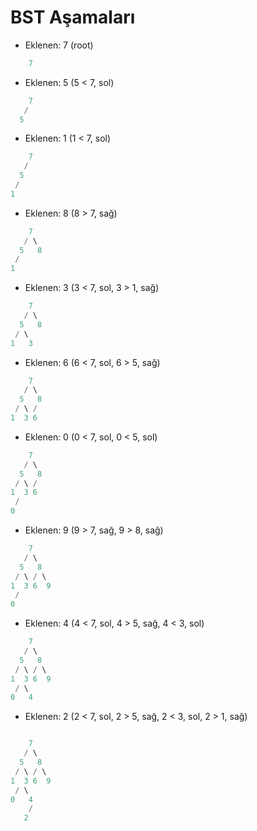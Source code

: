 # BST Aşamaları

- Eklenen: 7 (root)

```java
    7
```    

- Eklenen: 5 (5 < 7, sol)

```java
    7
   /
  5
```

- Eklenen: 1 (1 < 7, sol)

```java
    7
   /
  5
 /
1
```

- Eklenen: 8 (8 > 7, sağ)

```java
    7
   / \
  5   8
 / 
1  

```
- Eklenen: 3 (3 < 7, sol, 3 > 1, sağ)

```java
    7
   / \
  5   8
 / \
1   3
```

- Eklenen: 6 (6 < 7, sol, 6 > 5, sağ)

```java
    7
   / \
  5   8
 / \ /
1  3 6

```
- Eklenen: 0 (0 < 7, sol, 0 < 5, sol)

```java
    7
   / \
  5   8
 / \ /
1  3 6
 /
0
```

- Eklenen: 9 (9 > 7, sağ, 9 > 8, sağ)

```java
    7
   / \
  5   8
 / \ / \
1  3 6  9
 /
0
```

- Eklenen: 4 (4 < 7, sol, 4 > 5, sağ, 4 < 3, sol)

```java
    7
   / \
  5   8
 / \ / \
1  3 6  9
 / \
0   4
```
- Eklenen: 2 (2 < 7, sol, 2 > 5, sağ, 2 < 3, sol, 2 > 1, sağ)

```java

    7
   / \
  5   8
 / \ / \
1  3 6  9
 / \
0   4
    /
   2
```
